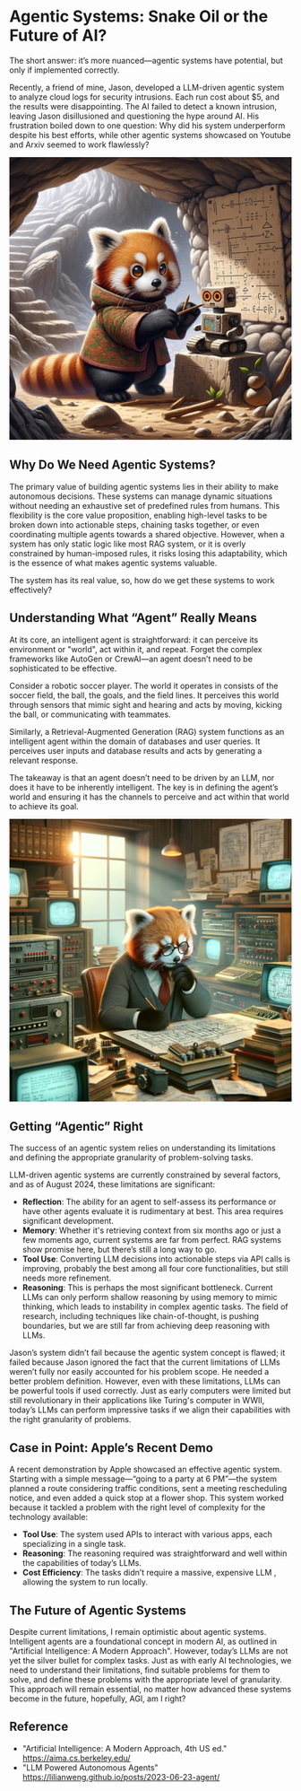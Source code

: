 # Agentic Systems: Snake Oil or the Future of AI?

The short answer: it’s more nuanced—agentic systems have potential, but only if implemented correctly.

Recently, a friend of mine, Jason, developed a LLM-driven agentic system to analyze cloud logs for security intrusions. Each run cost about $5, and the results were disappointing. The AI failed to detect a known intrusion, leaving Jason disillusioned and questioning the hype around AI. His frustration boiled down to one question: Why did his system underperform despite his best efforts, while other agentic systems showcased on Youtube and Arxiv seemed to work flawlessly?

![Red Panda agent](/images/red-panda-agent.jpg)

## Why Do We Need Agentic Systems?

The primary value of building agentic systems lies in their ability to make autonomous decisions. These systems can manage dynamic situations without needing an exhaustive set of predefined rules from humans. This flexibility is the core value proposition, enabling high-level tasks to be broken down into actionable steps, chaining tasks together, or even coordinating multiple agents towards a shared objective. However, when a system has only static logic like most RAG system, or it is overly constrained by human-imposed rules, it risks losing this adaptability, which is the essence of what makes agentic systems valuable.

The system has its real value, so, how do we get these systems to work effectively?

## Understanding What “Agent” Really Means

At its core, an intelligent agent is straightforward: it can perceive its environment or "world", act within it, and repeat. Forget the complex frameworks like AutoGen or CrewAI—an agent doesn’t need to be sophisticated to be effective.

Consider a robotic soccer player. The world it operates in consists of the soccer field, the ball, the goals, and the field lines. It perceives this world through sensors that mimic sight and hearing and acts by moving, kicking the ball, or communicating with teammates.

Similarly, a Retrieval-Augmented Generation (RAG) system functions as an intelligent agent within the domain of databases and user queries. It perceives user inputs and database results and acts by generating a relevant response. 

The takeaway is that an agent doesn’t need to be driven by an LLM, nor does it have to be inherently intelligent. The key is in defining the agent’s world and ensuring it has the channels to perceive and act within that world to achieve its goal.

![Red Panda thinking](/images/red-panda-thinking.jpeg)

## Getting “Agentic” Right

The success of an agentic system relies on understanding its limitations and defining the appropriate granularity of problem-solving tasks.

LLM-driven agentic systems are currently constrained by several factors, and as of August 2024, these limitations are significant:

* **Reflection**: The ability for an agent to self-assess its performance or have other agents evaluate it is rudimentary at best. This area requires significant development.
* **Memory**: Whether it's retrieving context from six months ago or just a few moments ago, current systems are far from perfect. RAG systems show promise here, but there’s still a long way to go.
* **Tool Use**: Converting LLM decisions into actionable steps via API calls is improving, probably the best among all four core functionalities, but still needs more refinement.
* **Reasoning**: This is perhaps the most significant bottleneck. Current LLMs can only perform shallow reasoning by using memory to mimic thinking, which leads to instability in complex agentic tasks. The field of research, including techniques like chain-of-thought, is pushing boundaries, but we are still far from achieving deep reasoning with LLMs.

Jason’s system didn’t fail because the agentic system concept is flawed; it failed because Jason ignored the fact that the current limitations of LLMs weren’t fully nor easily accounted for his problem scope. He needed a better problem definition. However, even with these limitations, LLMs can be powerful tools if used correctly. Just as early computers were limited but still revolutionary in their applications like Turing's computer in WWII, today’s LLMs can perform impressive tasks if we align their capabilities with the right granularity of problems.

## Case in Point: Apple’s Recent Demo

A recent demonstration by Apple showcased an effective agentic system. Starting with a simple message—“going to a party at 6 PM”—the system planned a route considering traffic conditions, sent a meeting rescheduling notice, and even added a quick stop at a flower shop. This system worked because it tackled a problem with the right level of complexity for the technology available:

* **Tool Use**: The system used APIs to interact with various apps, each specializing in a single task.
* **Reasoning**: The reasoning required was straightforward and well within the capabilities of today’s LLMs.
* **Cost Efficiency**: The tasks didn’t require a massive, expensive LLM , allowing the system to run locally.

## The Future of Agentic Systems

Despite current limitations, I remain optimistic about agentic systems. Intelligent agents are a foundational concept in modern AI, as outlined in "Artificial Intelligence: A Modern Approach". However, today’s LLMs are not yet the silver bullet for complex tasks. Just as with early AI technologies, we need to understand their limitations, find suitable problems for them to solve, and define these problems with the appropriate level of granularity. This approach will remain essential, no matter how advanced these systems become in the future, hopefully, AGI, am I right?

## Reference

* "Artificial Intelligence: A Modern Approach, 4th US ed." <https://aima.cs.berkeley.edu/>
* "LLM Powered Autonomous Agents" <https://lilianweng.github.io/posts/2023-06-23-agent/>